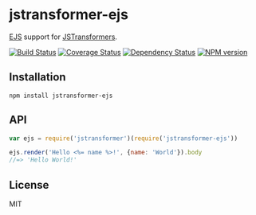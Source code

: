 # jstransformer-ejs

[EJS](https://github.com/mde/ejs) support for [JSTransformers](http://github.com/jstransformers).

[![Build Status](https://img.shields.io/travis/jstransformers/jstransformer-ejs/master.svg)](https://travis-ci.org/jstransformers/jstransformer-ejs)
[![Coverage Status](https://img.shields.io/codecov/c/github/jstransformers/jstransformer-ejs/master.svg)](https://codecov.io/gh/jstransformers/jstransformer-ejs)
[![Dependency Status](https://img.shields.io/david/jstransformers/jstransformer-ejs/master.svg)](http://david-dm.org/jstransformers/jstransformer-ejs)
[![NPM version](https://img.shields.io/npm/v/jstransformer-ejs.svg)](https://www.npmjs.org/package/jstransformer-ejs)

## Installation

    npm install jstransformer-ejs

## API

```js
var ejs = require('jstransformer')(require('jstransformer-ejs'))

ejs.render('Hello <%= name %>!', {name: 'World'}).body
//=> 'Hello World!'
```

## License

MIT
